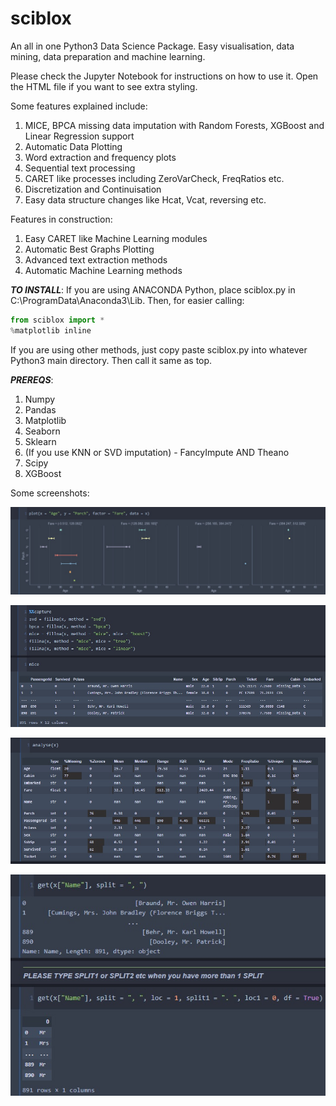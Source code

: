 # sciblox
An all in one Python3 Data Science Package. Easy visualisation, data mining, data preparation and machine learning.

Please check the Jupyter Notebook for instructions on how to use it.
Open the HTML file if you want to see extra styling.

Some features explained include:

1. MICE, BPCA missing data imputation with Random Forests, XGBoost and Linear Regression support
2. Automatic Data Plotting
3. Word extraction and frequency plots
4. Sequential text processing
5. CARET like processes including ZeroVarCheck, FreqRatios etc.
6. Discretization and Continuisation
7. Easy data structure changes like Hcat, Vcat, reversing etc.

Features in construction:

1. Easy CARET like Machine Learning modules
2. Automatic Best Graphs Plotting
3. Advanced text extraction methods
4. Automatic Machine Learning methods

***TO INSTALL***:
If you are using ANACONDA Python, place sciblox.py in C:\ProgramData\Anaconda3\Lib.
Then, for easier calling:
```python
from sciblox import *
%matplotlib inline
```
If you are using other methods, just copy paste sciblox.py into whatever Python3 main directory.
Then call it same as top.

***PREREQS***:
1. Numpy
2. Pandas
3. Matplotlib
4. Seaborn
5. Sklearn
6. (If you use KNN or SVD imputation) - FancyImpute AND Theano
7. Scipy
8. XGBoost

Some screenshots:

![Plotting](/Plot.jpg?raw=true "Auto Plotting")

![Imputing](/impute.jpg?raw=true "MICE,BPCA Missing Data Imputation")

![Analysing](/Analyse.jpg?raw=true "Clear descriptive statistics")

![Data_Mining](/datamining.jpg?raw=true "Sequential Data Mining")
